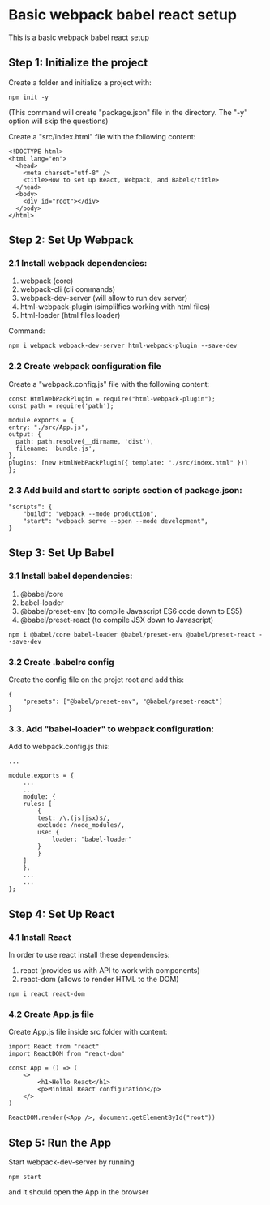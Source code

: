 # Basic webpack babel react setup

This is a basic webpack babel react setup

## Step 1: Initialize the project

Create a folder and initialize a project with:

```
npm init -y
```

(This command will create "package.json" file in the directory. The "-y" option will skip the questions)

Create a "src/index.html" file with the following content:

```
<!DOCTYPE html>
<html lang="en">
  <head>
    <meta charset="utf-8" />
    <title>How to set up React, Webpack, and Babel</title>
  </head>
  <body>
    <div id="root"></div>
  </body>
</html>
```

## Step 2: Set Up Webpack

### 2.1 Install webpack dependencies:

1. webpack (core)
2. webpack-cli (cli commands)
3. webpack-dev-server (will allow to run dev server)
4. html-webpack-plugin (simplilfies working with html files)
5. html-loader (html files loader)

Command:

```
npm i webpack webpack-dev-server html-webpack-plugin --save-dev
```

### 2.2 Create webpack configuration file

Create a "webpack.config.js" file with the following content:

```
const HtmlWebPackPlugin = require("html-webpack-plugin");
const path = require('path');

module.exports = {
entry: "./src/App.js",
output: {
  path: path.resolve(__dirname, 'dist'),
  filename: 'bundle.js',
},
plugins: [new HtmlWebPackPlugin({ template: "./src/index.html" })]
};
```

### 2.3 Add build and start to scripts section of package.json:

```
"scripts": {
    "build": "webpack --mode production",
    "start": "webpack serve --open --mode development",
}
```

## Step 3: Set Up Babel

### 3.1 Install babel dependencies:

1. @babel/core
2. babel-loader
3. @babel/preset-env (to compile Javascript ES6 code down to ES5)
4. @babel/preset-react (to compile JSX down to Javascript)

```
npm i @babel/core babel-loader @babel/preset-env @babel/preset-react --save-dev
```

### 3.2 Create .babelrc config

Create the config file on the projet root and add this:

```
{
    "presets": ["@babel/preset-env", "@babel/preset-react"]
}
```

### 3.3. Add "babel-loader" to webpack configuration:

Add to webpack.config.js this:

```
...

module.exports = {
    ...
    ...
    module: {
    rules: [
        {
        test: /\.(js|jsx)$/,
        exclude: /node_modules/,
        use: {
            loader: "babel-loader"
        }
        }
    ]
    },
    ...
    ...
};
```

## Step 4: Set Up React

### 4.1 Install React

In order to use react install these dependencies:

1. react (provides us with API to work with components)
2. react-dom (allows to render HTML to the DOM)

```
npm i react react-dom
```

### 4.2 Create App.js file

Create App.js file inside src folder with content:

```
import React from "react"
import ReactDOM from "react-dom"

const App = () => (
    <>
        <h1>Hello React</h1>
        <p>Minimal React configuration</p>
    </>
)

ReactDOM.render(<App />, document.getElementById("root"))
```

## Step 5: Run the App

Start webpack-dev-server by running

```
npm start
```

and it should open the App in the browser
